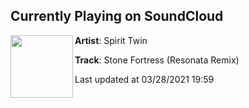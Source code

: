 ## Currently Playing on SoundCloud

[<img align="left" width="100" src="https://i1.sndcdn.com/artworks-rNAZriIueiy17P2u-87ZAAg-t500x500.jpg">](https://soundcloud.com/spirittwin/stone-fortress-resonata-remix)

**Artist**: Spirit Twin 

**Track**: Stone Fortress (Resonata Remix)

Last updated at 03/28/2021 19:59
